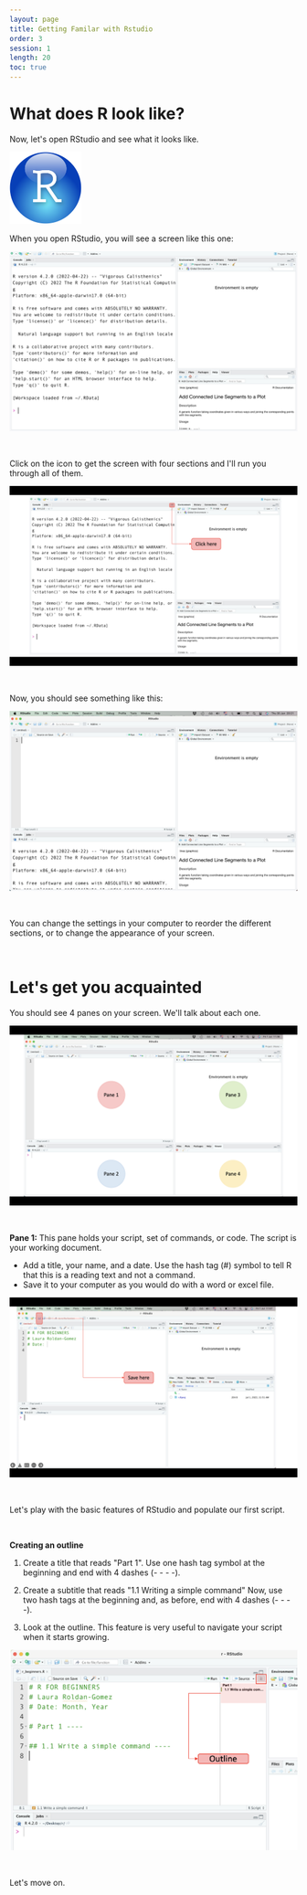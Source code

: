 ```yaml
---
layout: page
title: Getting Familar with Rstudio
order: 3
session: 1
length: 20
toc: true
---
```


# What does R look like?

Now, let's open RStudio and see what it looks like. 

<img src="../images/r_logo.png" alt="drawing" width="25%"/>

When you open RStudio, you will see a screen like this one:

![Alt Text](../images/rstudio_screen.png)

<br>

Click on the icon to get the screen with four sections and I'll run you through all of them.

![Alt Text](../images/rstudio_screen_1.png)

<br>

Now, you should see something like this:

![Alt Text](../images/rstudio_screen_2.png)

<br>

You can change the settings in your computer to reorder the different sections, or to change the appearance of your screen.

<br>

# Let's get you acquainted
You should see 4 panes on your screen. We'll talk about each one.

![Alt Text](../images/rstudio_screen_3.png)

<br>

**Pane 1:** This pane holds your script, set of commands, or code. The script is your working document.

- Add a title, your name, and a date. Use the hash tag (#) symbol to tell R that this is a reading text and not a command.
- Save it to your computer as you would do with a word or excel file.

![Alt Text](../images/rstudio_screen_4.png)

<br>

Let's play with the basic features of RStudio and populate our first script.

<br>

**Creating an outline**
1. Create a title that reads "Part 1". Use one hash tag symbol at the beginning and end with 4 dashes (- - - -).

2. Create a subtitle that reads "1.1 Writing a simple command" Now, use two hash tags at the beginning and, as before, end with 4 dashes (- - - -).

3. Look at the outline. This feature is very useful to navigate your script when it starts growing.

![Alt Text](../images/rstudio_screen_outline.png)

<br>

Let's move on.

<br>

